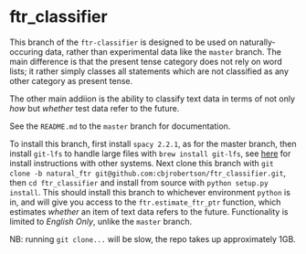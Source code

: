 # ftr_classifier

This branch of the `ftr-classifier` is designed to be used on naturally-occuring data, rather than experimental data like the `master` branch. The main difference is that the present tense category does not rely on word lists; it rather simply classes all statements which are not classified as any other category as present tense. 


The other main addiion is the ability to classify text data in terms of not only _how_ but _whether_ test data refer to the future. 


See the `README.md` to the `master` branch for documentation.


To install this branch, first install `spacy 2.2.1`, as for the master branch, then install `git-lfs` to handle large files with `brew install git-lfs`, see [here](https://docs.github.com/en/repositories/working-with-files/managing-large-files/installing-git-large-file-storage) for install instructions with other systems. Next clone this branch with `git clone -b natural_ftr git@github.com:cbjrobertson/ftr_classifier.git`, then `cd ftr_classifier` and install from source with `python setup.py install`. This should install this branch to whichever environment `python` is in, and will give you access to the `ftr.estimate_ftr_ptr` function, which estimates _whether_ an item of text data refers to the future. Functionality is limited to *English Only*, unlike the `master` branch. 

NB: running `git clone...` will be slow, the repo takes up approximately 1GB.


